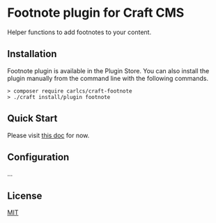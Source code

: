 # Footnote plugin for Craft CMS

Helper functions to add footnotes to your content.

## Installation

Footnote plugin is available in the Plugin Store. You can also install the plugin manually from the command line with the following commands.

```
> composer require carlcs/craft-footnote
> ./craft install/plugin footnote
```

## Quick Start

Please visit [this doc](https://gist.github.com/carlcs/a8c51bb7bbeb3350e549a6ba3cd27f7a) for now.

## Configuration

...

## License

[MIT](LICENSE.md)

